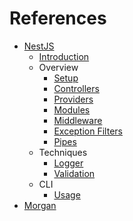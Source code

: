 # References

- [NestJS](https://nestjs.com)
  - [Introduction](https://docs.nestjs.com)
  - Overview
    - [Setup](https://docs.nestjs.com/first-steps)
    - [Controllers](https://docs.nestjs.com/controllers)
    - [Providers](https://docs.nestjs.com/providers)
    - [Modules](https://docs.nestjs.com/modules)
    - [Middleware](https://docs.nestjs.com/middleware)
    - [Exception Filters](https://docs.nestjs.com/exception-filters)
    - [Pipes](https://docs.nestjs.com/pipes)
  - Techniques
    - [Logger](https://docs.nestjs.com/techniques/logger)
    - [Validation](https://docs.nestjs.com/techniques/validation)
  - CLI
    - [Usage](https://docs.nestjs.com/cli/usages)
- [Morgan](https://github.com/expressjs/morgan)
